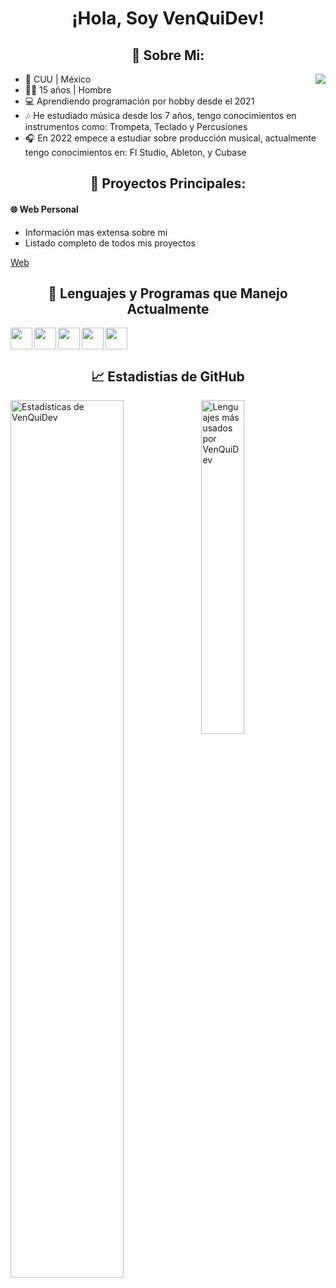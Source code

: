 <h1 id="-hola-soy-venquidev-" align="center">¡Hola, Soy VenQuiDev!</h1>
<h2 id="-sobre-mi-" align="center">🎈 Sobre Mi:</h2>
<p><a href="https://discord.com/users/447843518954602526"><img src="https://lanyard.cnrad.dev/api/447843518954602526?idleMessage=%C2%A1Hi,%20I%27m%20VenQuiDev!" align="right" /></a></p>
<ul>
<li>🐄 CUU | México</li>
<li>🧑🏻 15 años | Hombre</li>
<li>💻 Aprendiendo programación por hobby desde el 2021</li>
<li>🎶 He estudiado música desde los 7 años, tengo conocimientos en instrumentos como: Trompeta, Teclado y Percusiones</li>
<li>🎧 En 2022 empece a estudiar sobre producción musical, actualmente tengo conocimientos en:  Fl Studio, Ableton, y Cubase</li>
</ul>
<h2 id="-proyectos-principales-" align="center">💎 Proyectos Principales:</h2>
<h4 id="-web-personal">🌐 Web Personal</h4>
<ul>
<li>Información mas extensa sobre mi</li>
<li>Listado completo de todos mis proyectos</li>
</ul>
<p><a href="https://venquidev.is-a.dev/">Web</a></p>
<h2 id="-lenguajes-y-programas-que-manejo-actualmente" align="center">👑 Lenguajes y Programas que Manejo Actualmente</h2>
<p>

<p><a href="https://developer.mozilla.org/en-US/docs/Glossary/HTML5"><img src="https://cdn.discordapp.com/attachments/1010292896840298599/1022300943078920213/html.png" align="left" height="35" /></a></p>
<p><a href="https://developer.mozilla.org/en-US/docs/Web/CSS"><img src="https://cdn.discordapp.com/attachments/1010292896840298599/1022301113199890542/css.png" align="left" height="35" /></a></p>
<p><a href="https://developer.mozilla.org/en-US/docs/Web/JavaScript"><img src="https://cdn.discordapp.com/attachments/1010292896840298599/1022301461780111390/js.png" align="left" height="35" /></a></p>
<p><a href="https://nodejs.org/es/docs/"><img src="https://cdn.discordapp.com/attachments/1010292896840298599/1022300009150029955/node-js.png" align="left" height="35" /></a></p>
<p><a href="https://www.image-line.com/fl-studio-learning/fl-studio-online-manual/"><img src="https://cdn.discordapp.com/attachments/1010292896840298599/1022301793310486608/fl-studio.png" align="left" height="35" /></a></p>
<p></p>
<br>
<br></p>
<h2 id="-estadisticas-de-github" align="center">📈 Estadistias de GitHub</h2>
<p><img align="left" src="https://github-readme-stats.vercel.app/api?username=VenQuiDev&&show_icons=true&include_all_commits=true&title_color=fff&icon_color=79ff97&text_color=efefef&bg_color=24292e" alt="Estadísticas de VenQuiDev" width="60%"></p>
<p><img src="https://github-readme-stats.vercel.app/api/top-langs/?username=VenQuiDev&show_icons=true&hide_border=true&theme=radical" width="37%" alt="Lenguajes más usados por VenQuiDev"></p>
